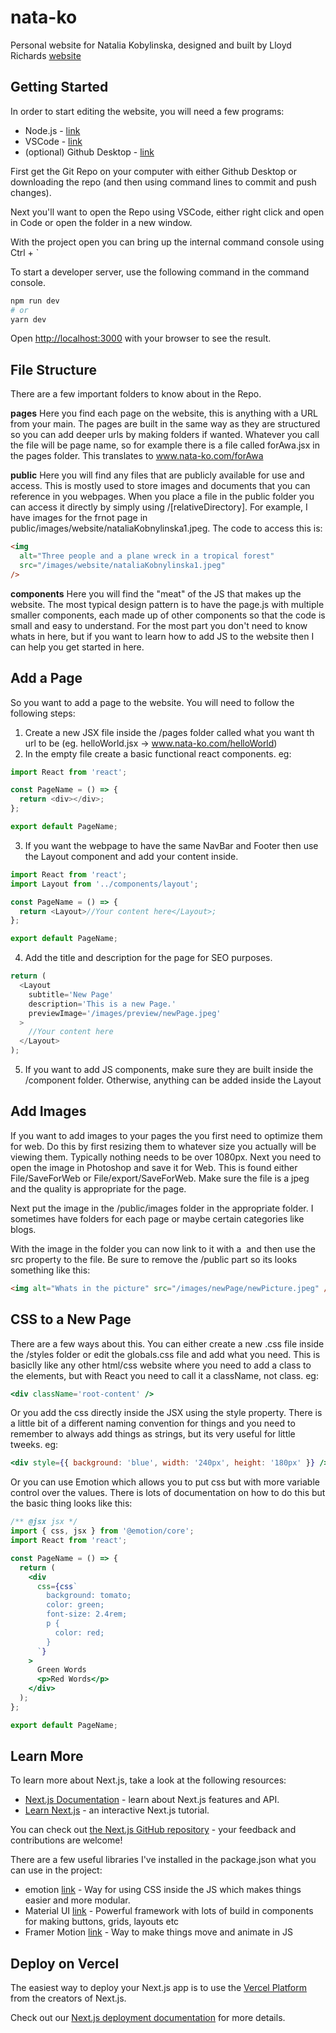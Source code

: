 # nata-ko

Personal website for Natalia Kobylinska, designed and built by Lloyd Richards [website](https://www.lloydrichardsdesign.com)

## Getting Started

In order to start editing the website, you will need a few programs:

- Node.js - [link](https://nodejs.org/en/download/)
- VSCode - [link](https://code.visualstudio.com/)
- (optional) Github Desktop - [link](https://desktop.github.com/)

First get the Git Repo on your computer with either Github Desktop or downloading the repo (and then using command lines to commit and push changes).

Next you'll want to open the Repo using VSCode, either right click and open in Code or open the folder in a new window.

With the project open you can bring up the internal command console using Ctrl + `

To start a developer server, use the following command in the command console.

```bash
npm run dev
# or
yarn dev
```

Open [http://localhost:3000](http://localhost:3000) with your browser to see the result.

## File Structure

There are a few important folders to know about in the Repo.

**pages**
Here you find each page on the website, this is anything with a URL from your main. The pages are built in the same way as they are structured so you can add deeper urls by making folders if wanted. Whatever you call the file will be page name, so for example there is a file called forAwa.jsx in the pages folder. This translates to www.nata-ko.com/forAwa

**public**
Here you will find any files that are publicly available for use and access. This is mostly used to store images and documents that you can reference in you webpages. When you place a file in the public folder you can access it directly by simply using /[relativeDirectory]. For example, I have images for the frnot page in public/images/website/nataliaKobnylinska1.jpeg. The code to access this is:

```html
<img
  alt="Three people and a plane wreck in a tropical forest"
  src="/images/website/nataliaKobnylinska1.jpeg"
/>
```

**components**
Here you will find the "meat" of the JS that makes up the website. The most typical design pattern is to have the page.js with multiple smaller components, each made up of other components so that the code is small and easy to understand. For the most part you don't need to know whats in here, but if you want to learn how to add JS to the website then I can help you get started in here.

## Add a Page

So you want to add a page to the website. You will need to follow the following steps:

1. Create a new JSX file inside the /pages folder called what you want th url to be (eg. helloWorld.jsx -> www.nata-ko.com/helloWorld)
1. In the empty file create a basic functional react components. eg:

```js
import React from 'react';

const PageName = () => {
  return <div></div>;
};

export default PageName;
```

3. If you want the webpage to have the same NavBar and Footer then use the Layout component and add your content inside.

```js
import React from 'react';
import Layout from '../components/layout';

const PageName = () => {
  return <Layout>//Your content here</Layout>;
};

export default PageName;
```

4. Add the title and description for the page for SEO purposes.

```js
return (
  <Layout
    subtitle='New Page'
    description='This is a new Page.'
    previewImage='/images/preview/newPage.jpeg'
  >
    //Your content here
  </Layout>
);
```

5. If you want to add JS components, make sure they are built inside the /component folder. Otherwise, anything can be added inside the Layout

## Add Images

If you want to add images to your pages the you first need to optimize them for web. Do this by first resizing them to whatever size you actually will be viewing them. Typically nothing needs to be over 1080px. Next you need to open the image in Photoshop and save it for Web. This is found either File/SaveForWeb or File/export/SaveForWeb. Make sure the file is a jpeg and the quality is appropriate for the page.

Next put the image in the /public/images folder in the appropriate folder. I sometimes have folders for each page or maybe certain categories like blogs.

With the image in the folder you can now link to it with a <img> and then use the src property to the file. Be sure to remove the /public part so its looks something like this:

```html
<img alt="Whats in the picture" src="/images/newPage/newPicture.jpeg" />
```

## CSS to a New Page

There are a few ways about this. You can either create a new .css file inside the /styles folder or edit the globals.css file and add what you need. This is basiclly like any other html/css website where you need to add a class to the elements, but with React you need to call it a className, not class. eg:

```jsx
<div className='root-content' />
```

Or you add the css directly inside the JSX using the style property. There is a little bit of a different naming convention for things and you need to remember to always add things as strings, but its very useful for little tweeks. eg:

```jsx
<div style={{ background: 'blue', width: '240px', height: '180px' }} />
```

Or you can use Emotion which allows you to put css but with more variable control over the values. There is lots of documentation on how to do this but the basic thing looks like this:

```jsx
/** @jsx jsx */
import { css, jsx } from '@emotion/core';
import React from 'react';

const PageName = () => {
  return (
    <div
      css={css`
        background: tomato;
        color: green;
        font-size: 2.4rem;
        p {
          color: red;
        }
      `}
    >
      Green Words
      <p>Red Words</p>
    </div>
  );
};

export default PageName;
```

## Learn More

To learn more about Next.js, take a look at the following resources:

- [Next.js Documentation](https://nextjs.org/docs) - learn about Next.js features and API.
- [Learn Next.js](https://nextjs.org/learn) - an interactive Next.js tutorial.

You can check out [the Next.js GitHub repository](https://github.com/vercel/next.js/) - your feedback and contributions are welcome!

There are a few useful libraries I've installed in the package.json what you can use in the project:

- emotion [link](https://emotion.sh/docs/introduction) - Way for using CSS inside the JS which makes things easier and more modular.
- Material UI [link](https://material-ui.com/) - Powerful framework with lots of build in components for making buttons, grids, layouts etc
- Framer Motion [link](https://www.framer.com/motion/) - Way to make things move and animate in JS

## Deploy on Vercel

The easiest way to deploy your Next.js app is to use the [Vercel Platform](https://vercel.com/import?utm_medium=default-template&filter=next.js&utm_source=create-next-app&utm_campaign=create-next-app-readme) from the creators of Next.js.

Check out our [Next.js deployment documentation](https://nextjs.org/docs/deployment) for more details.
